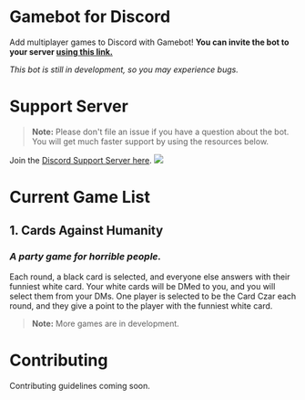 # Gamebot for Discord

Add multiplayer games to Discord with Gamebot! **You can invite the bot to your server [using this link.](https://discordapp.com/oauth2/authorize?client_id=620307267241377793&scope=bot&permissions=1547041872)**

*This bot is still in development, so you may experience bugs.*

# Support Server

> **Note:** Please don't file an issue if you have a question about the bot. You will get much faster support by using the resources below.

Join the [Discord Support Server here](https://discord.gg/7pNEJQC).
[<img src="./assets/images/invite_link.png">](https://discord.gg/7pNEJQC)

# Current Game List
## 1. Cards Against Humanity
### *A party game for horrible people.*
Each round, a black card is selected, and everyone else answers with their funniest white card. Your white cards will be DMed to you, and you will select them from your DMs. One player is selected to be the Card Czar each round, and they give a point to the player with the funniest white card.

>**Note:** More games are in development.

# Contributing

Contributing guidelines coming soon.
